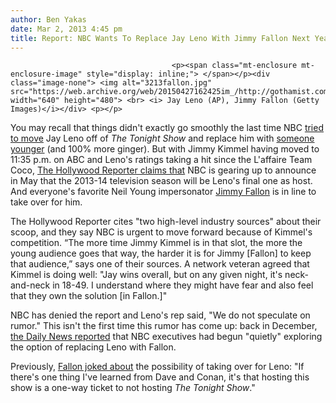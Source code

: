 ```yaml
---
author: Ben Yakas
date: Mar 2, 2013 4:45 pm
title: Report: NBC Wants To Replace Jay Leno With Jimmy Fallon Next Year
---
```


	
										<p><span class="mt-enclosure mt-enclosure-image" style="display: inline;"> </span></p><div class="image-none"> <img alt="3213fallon.jpg" src="https://web.archive.org/web/20150427162425im_/http://gothamist.com/attachments/byakas/3213fallon.jpg" width="640" height="480"> <br> <i> Jay Leno (AP), Jimmy Fallon (Getty Images)</i></div> <p></p>

<p>You may recall that things didn&apos;t exactly go smoothly the last time NBC <a href="https://web.archive.org/web/20150427162425/http://gothamist.com/2008/12/08/nbc_gives_jay_leno_daily_10_pm_week.php">tried to move</a> Jay Leno off of <em>The Tonight Show</em> and replace him with <a href="https://web.archive.org/web/20150427162425/http://www.huffingtonpost.com/2012/05/23/conan-obrien-jay-leno-nothing-to-say_n_1540990.html">someone younger</a> (and 100% more ginger). But with Jimmy Kimmel having moved to 11:35 p.m. on ABC and Leno&apos;s ratings taking a hit since the L&apos;affaire Team Coco, <a href="https://web.archive.org/web/20150427162425/http://www.hollywoodreporter.com/news/sources-nbc-discussing-jay-leno-425669">The Hollywood Reporter claims that</a> NBC is gearing up to announce in May that the 2013-14 television season will be Leno&apos;s final one as host. And everyone&apos;s favorite Neil Young impersonator <a href="https://web.archive.org/web/20150427162425/http://gothamist.com/tags/jimmyfallon">Jimmy Fallon</a> is in line to take over for him.</p>

<p>The Hollywood Reporter cites &quot;two high-level industry sources&quot; about their scoop, and they say NBC is urgent to move forward because of Kimmel&apos;s competition. &#x201C;The more time Jimmy Kimmel is in that slot, the more the young audience goes that way, the harder it is for Jimmy [Fallon] to keep that audience,&#x201D; says one of their sources. A network veteran agreed that Kimmel is doing well: &quot;Jay wins overall, but on any given night, it&apos;s neck-and-neck in 18-49. I understand where they might have fear and also feel that they own the solution [in Fallon.]&quot;</p>

<p>NBC has denied the report and Leno&apos;s rep said, &quot;We do not speculate on rumor.&quot; This isn&apos;t the first time this rumor has come up: back in December, <a href="https://web.archive.org/web/20150427162425/http://www.nydailynews.com/entertainment/tv-movies/nbc-brass-thinking-jay-leno-replacement-article-1.1220267">the Daily News reported</a> that NBC executives had begun &quot;quietly&quot; exploring the option of replacing Leno with Fallon. </p>

<p>Previously, <a href="https://web.archive.org/web/20150427162425/http://www.huffingtonpost.com/2012/06/14/jimmy-fallon-does-not-want-tonight-show-right-now_n_1596836.html">Fallon joked about</a> the possibility of taking over for Leno: &quot;If there&apos;s one thing I&apos;ve learned from Dave and Conan, it&apos;s that hosting this show is a one-way ticket to not hosting <em>The Tonight Show</em>.&quot;</p>					
										
									
				